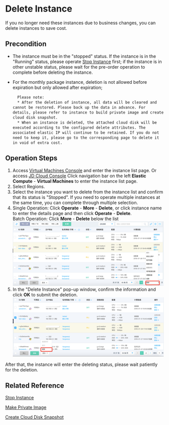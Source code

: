 # Delete Instance

If you no longer need these instances due to business changes, you can delete instances to save cost.

## Precondition

* The instance must be in the "stopped" status. If the instance is in the "Running" status, please operate [Stop Instance](Stop-Instance.md) first; if the instance is in other unstable status, please wait for the pre-order operation to complete before deleting the instance.
* For the monthly package instance, deletion is not allowed before expiration but only allowed after expiration;
	
		Please note:
		* After the deletion of instance, all data will be cleared and cannot be restored. Please back up the data in advance. For details, please refer to instance to build private image and create cloud disk snapshot.
		* When an instance is deleted, the attached cloud disk will be executed according to the configured delete attributes. The associated elastic IP will continue to be retained. If you do not need to keep it, please go to the corresponding page to delete it in void of extra cost.

## Operation Steps
1. Access [Virtual Machines Console](https://cns-console.jdcloud.com/host/compute/list) and enter the instance list page. Or access [JD Cloud Console](https://console.jdcloud.com) Click navigation bar on the left **Elastic Compute** - **Virtual Machines** to enter the instance list page.
2. Select Regions.
3. Select the instance you want to delete from the instance list and confirm that its status is "Stopped". If you need to operate multiple instances at the same time, you can complete through multiple selection.
4. Single Operation: Click **Operate** - **More** - **Delete**, or click instance name to enter the details page and then click **Operate** - **Delete**.
<br>Batch Operation: Click **More** - **Delete** below the list
![](../../../../../image/vm/deleteinstance1.png)
5. In the "Delete Instance" pop-up window, confirm the information and click **OK** to submit the deletion. ![](../../../../../image/vm/deleteinstance2.png)

After that, the instance will enter the deleting status, please wait patiently for the deletion.

## Related Reference

[Stop Instance](Stop-Instance.md)

[Make Private Image]()

[Create Cloud Disk Snapshot]()
